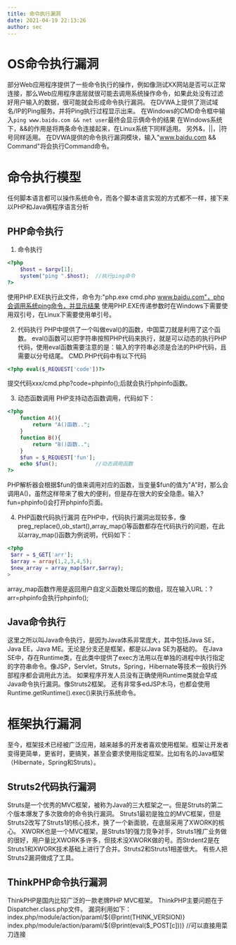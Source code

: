 ```yaml
---
title: 命令执行漏洞
date: 2021-04-19 22:13:26
author: sec
---
```

# OS命令执行漏洞
部分Web应用程序提供了一些命令执行的操作，例如像测试XX网站是否可以正常连接，那么Web应用程序底层就很可能去调用系统操作命令，如果此处没有过滤好用户输入的数据，很可能就会形成命令执行漏洞。
在DVWA上提供了测试域名/IP的Ping服务。并将Ping执行过程显示出来。
在Windows的CMD命令框中输入`ping www.baidu.com && net user`最终会显示俩命令的结果
在Windows系统下，&&的作用是将两条命令连接起来，在Linux系统下同样适用。
另外&，||，|符号同样适用。
在DVWA提供的命令执行漏洞模块，输入"www.baidu.com && Command"将会执行Command命令。

# 命令执行模型
任何脚本语言都可以操作系统命令，而各个脚本语言实现的方式都不一样，接下来以PHP和Java俩程序语言分析

## PHP命令执行
1. 命令执行
```php
<?php
	$host = $argv[1];
	system("ping ".$host);  //执行ping命令
?>
```
使用PHP.EXE执行此文件，命令为:"php.exe cmd.php www.baidu.com"，php会调用系统ping命令，并显示结果
使用PHP.EXE传递参数时在Windows下需要使用双引号，在Linux下需要使用单引号。

2. 代码执行
PHP中提供了一个叫做eval()的函数，中国菜刀就是利用了这个函数。
eval()函数可以把字符串按照PHP代码来执行，就是可以动态的执行PHP代码，使用eval函数需要注意的是：输入的字符串必须是合法的PHP代码，且需要以分号结尾。
CMD.PHP代码中有以下代码
```php
<?php eval($_REQUEST['code'])?>
```
提交代码xxx/cmd.php?code=phpinfo();后就会执行phpinfo函数。

3. 动态函数调用
PHP支持动态函数调用，代码如下：
```php
<?php 
	function A(){
		return "A()函数..";
	}
	function B(){
		return "B()函数..";
	}
	$fun = $_REQUEST['fun'];
	echo $fun();			//动态调用函数
?>
```
PHP解析器会根据$fun的值来调用对应的函数，当变量\$fun的值为"A"时，那么会调用A()，虽然这样带来了极大的便利，但是存在很大的安全隐患。输入?fun=phpinfo()会打开phpinfo页面。

4. PHP函数代码执行漏洞
在PHP中，代码执行漏洞出现较多，像preg_replace(),ob_start(),array_map()等函数都存在代码执行的问题，在此以array_map()函数为例说明，代码如下：
```php
<?php
 $arr = $_GET['arr'];
 $array = array(1,2,3,4,5);
 $new_array = array_map($arr,$array);
>
```
array_map函数作用是返回用户自定义函数处理后的数组，现在输入URL：?arr=phpinfo会执行phpinfo();

## Java命令执行
这里之所以叫Java命令执行，是因为Java体系非常庞大，其中包括Java SE，Java EE，Java ME。无论是分支还是框架，都是以Java SE为基础的。
在Java SE中，存在Runtime类，在此类中提供了exec方法用以在单独的进程中执行指定的字符串命令。像JSP，Servlet，Struts，Spring，Hibernate等技术一般执行外部程序都会调用此方法。
如果程序开发人员没有正确使用Runtime类就会早成Java命令执行漏洞。像Struts2框架。
还有非常多edJSP木马，也都会使用Runtime.getRuntime().exec()来执行系统命令。

# 框架执行漏洞
至今，框架技术已经被广泛应用，越来越多的开发者喜欢使用框架。框架让开发者变得更简单，更省时，更搞笑，甚至会要求使用指定框架。比如有名的Java框架（Hibernate，Spring和Struts）。
## Struts2代码执行漏洞
Struts是一个优秀的MVC框架，被称为Java的三大框架之一。但是Struts的第二个版本爆发了多次致命的命令执行漏洞。
Struts1最初是独立的MVC框架，但是Struts2改写了Struts1的核心技术，换了一个新面貌，在底层采用了XWORK的核心。
XWORK也是一个MVC框架，是Struts1的强力竞争对手，Struts1推广业务做的很好，用户量比XWORK多许多，但技术没XWORK做的号。而Strdent2是在Struts1和XWORK技术基础上进行了合并。Struts2和Struts1相差很大。
有些人把Struts2漏洞做成了工具。

## ThinkPHP命令执行漏洞
ThinkPHP是国内比较广泛的一款老牌PHP MVC框架。
ThinkPHP主要问题在于Dispatcher.class.php文件。
漏洞利用如下：
index.php/module/action/paraml/\${@print(THINK_VERSION)}
index.php/module/action/paraml/\${@print(eval($_POST[c]))}   //可以直接用菜刀连接
